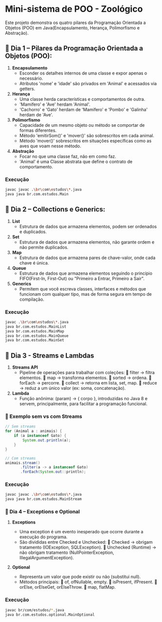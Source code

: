 # Mini-sistema de POO - Zoológico

Este projeto demonstra os quatro pilares da Programação Orientada a Objetos (POO) em Java(Encapsulamento, Herança, Polimorfismo e Abstração).

## 📌 Dia 1 – Pilares da Programação Orientada a Objetos (POO):
1. **Encapsulamento**
    - Esconder os detalhes internos de uma classe e expor apenas o necessário.
    - Atributos 'nome' e 'idade' são privados em 'Animal' e acessados via getters.
2. **Herança**
    - Uma classe herda características e comportamentos de outra.
    - 'Mamifero' e 'Ave' herdam 'Animal'.
    - 'Cachorro' e 'Gato' herdam de 'Mamifero' e 'Pombo' e 'Galinha' herdam de 'Ave'.
3. **Polimorfismo**
    - Capacidade de um mesmo objeto ou método se comportar de formas diferentes.
    - Método 'emitirSom()' e 'mover()' são sobrescritos em cada animal.
    - Método 'mover()' sobrescritos em situações específicas como as aves que voam nesse método.
4. **Abstração**
    - Focar no que uma classe faz, não em como faz.
    - 'Animal' é uma Classe abstrata que define o contrato de comportamento.

### Execução
```bash
javac javac .\br\com\estudos\*.java
java java br.com.estudos.Main

```

## 📌 Dia 2 – Collections e Generics:
1. **List**
    - Estrutura de dados que armazena elementos, podem ser ordenados e duplicados.
2. **Set**
    - Estrutura de dados que armazena elementos, não garante ordem e não permite duplicados.
3. **Map**
    - Estrutura de dados que armazena pares de chave-valor, onde cada chave é única.
4. **Queue**
    - Estrutura de dados que armazena elementos seguindo o princípio FIFO(First-In, First-Out) ou "Primeiro a Entrar, Primeiro a Sair".
5. **Generics**
    - Permitem que você escreva classes, interfaces e métodos que funcionam com qualquer tipo, mas de forma segura em tempo de compilação.

### Execução
```bash
javac .\br\com\estudos\*.java
java br.com.estudos.MainList
java br.com.estudos.MainMap
java br.com.estudos.MainQueue
java br.com.estudos.MainSet

```


## 📌 Dia 3 - Streams e Lambdas
1. **Streams API**
    - Pipeline de operações para trabalhar com coleções:
        🔹 filter → filtra elementos.
        🔹 map → transforma elementos.
        🔹 sorted → ordena.
        🔹 forEach → percorre.
        🔹 collect → retorna em lista, set, map.
        🔹 reduce → reduz a um único valor (ex: soma, concatenação).
2. **Lambda**
    - Função anônima: (param) -> { corpo }, introduzidas no Java 8 e servem, principalmente, para facilitar a programação funcional.

### 🔹 Exemplo sem vs com Streams
```java
// Sem streams
for (Animal a : animais) {
    if (a instanceof Gato) {
        System.out.println(a);
    }
}

// Com streams
animais.stream()
       .filter(a -> a instanceof Gato)
       .forEach(System.out::println);

```

### Execução
```bash
javac javac .\br\com\estudos\*.java
java java br.com.estudos.MainStream

```

### 📌 Dia 4 – Exceptions e Optional
1. **Exceptions**
    - Uma exception é um evento inesperado que ocorre durante a execução do programa.
    - São divididas entre Checked e Unchecked:
     🔹 Checked → obrigam tratamento (IOException, SQLException).
     🔹 Unchecked (Runtime) → não obrigam tratamento (NullPointerException, IllegalArgumentException).

2. **Optional**
    - Representa um valor que pode existir ou não (substitui null).
    - Métodos principais:
     🔹 of, ofNullable, empty.
     🔹 isPresent, ifPresent.
     🔹 orElse, orElseGet, orElseThrow.
     🔹 map, flatMap.

### Execução
```bash
javac br/com/estudos/*.java
java br.com.estudos.optional.MainOptional
